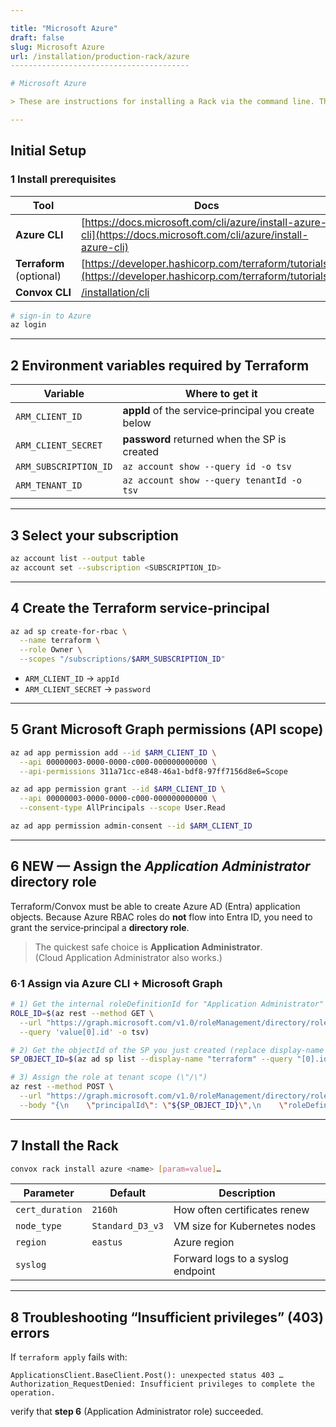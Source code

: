```yaml
---

title: "Microsoft Azure"
draft: false
slug: Microsoft Azure
url: /installation/production-rack/azure
----------------------------------------

# Microsoft Azure

> These are instructions for installing a Rack via the command line. The easiest way to install a Rack is with the [Convox Web Console](https://console.convox.com)

---
```


## Initial Setup

### 1 Install prerequisites

| Tool                      | Docs                                                                                                             |
| ------------------------- | ---------------------------------------------------------------------------------------------------------------- |
| **Azure CLI**             | [https://docs.microsoft.com/cli/azure/install-azure-cli](https://docs.microsoft.com/cli/azure/install-azure-cli) |
| **Terraform** (optional)  | [https://developer.hashicorp.com/terraform/tutorials](https://developer.hashicorp.com/terraform/tutorials)       |
| **Convox CLI**            | [/installation/cli](/installation/cli)                                                                           |

```bash
# sign‑in to Azure
az login
```

---

## 2 Environment variables required by Terraform

| Variable              | Where to get it                                     |
| --------------------- | --------------------------------------------------- |
| `ARM_CLIENT_ID`       | **appId** of the service‑principal you create below |
| `ARM_CLIENT_SECRET`   | **password** returned when the SP is created        |
| `ARM_SUBSCRIPTION_ID` | `az account show --query id -o tsv`                 |
| `ARM_TENANT_ID`       | `az account show --query tenantId -o tsv`           |

---

## 3 Select your subscription

```bash
az account list --output table
az account set --subscription <SUBSCRIPTION_ID>
```

---

## 4 Create the Terraform service‑principal

```bash
az ad sp create-for-rbac \
  --name terraform \
  --role Owner \
  --scopes "/subscriptions/$ARM_SUBSCRIPTION_ID"
```

* `ARM_CLIENT_ID` → `appId`
* `ARM_CLIENT_SECRET` → `password`

---

## 5 Grant Microsoft Graph permissions (API scope)

```bash
az ad app permission add --id $ARM_CLIENT_ID \
  --api 00000003-0000-0000-c000-000000000000 \
  --api-permissions 311a71cc-e848-46a1-bdf8-97ff7156d8e6=Scope

az ad app permission grant --id $ARM_CLIENT_ID \
  --api 00000003-0000-0000-c000-000000000000 \
  --consent-type AllPrincipals --scope User.Read

az ad app permission admin-consent --id $ARM_CLIENT_ID
```

---

## 6 **NEW — Assign the *********************Application Administrator********************* directory role**

Terraform/Convox must be able to create Azure AD (Entra) application objects. Because Azure RBAC roles do **not** flow into Entra ID, you need to grant the service‑principal a **directory role**.

> The quickest safe choice is **Application Administrator**. (Cloud Application Administrator also works.)

### 6·1 Assign via Azure CLI + Microsoft Graph

```bash
# 1) Get the internal roleDefinitionId for "Application Administrator"
ROLE_ID=$(az rest --method GET \
  --url "https://graph.microsoft.com/v1.0/roleManagement/directory/roleDefinitions?\$filter=displayName eq 'Application Administrator'" \
  --query 'value[0].id' -o tsv)

# 2) Get the objectId of the SP you just created (replace display‑name if different)
SP_OBJECT_ID=$(az ad sp list --display-name "terraform" --query "[0].id" -o tsv)

# 3) Assign the role at tenant scope (\"/\")
az rest --method POST \
  --url "https://graph.microsoft.com/v1.0/roleManagement/directory/roleAssignments" \
  --body "{\n    \"principalId\": \"${SP_OBJECT_ID}\",\n    \"roleDefinitionId\": \"${ROLE_ID}\",\n    \"directoryScopeId\": \"/\"\n  }"
```

---

## 7 Install the Rack

```bash
convox rack install azure <name> [param=value]…
```

| Parameter       | Default          | Description                       |
| --------------- | ---------------- | --------------------------------- |
| `cert_duration` | `2160h`          | How often certificates renew      |
| `node_type`     | `Standard_D3_v3` | VM size for Kubernetes nodes      |
| `region`        | `eastus`         | Azure region                      |
| `syslog`        |                  | Forward logs to a syslog endpoint |

---

## 8 Troubleshooting “Insufficient privileges” (403) errors

If `terraform apply` fails with:

```
ApplicationsClient.BaseClient.Post(): unexpected status 403 … Authorization_RequestDenied: Insufficient privileges to complete the operation.
```

verify that **step 6** (Application Administrator role) succeeded.
